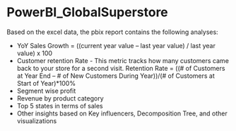 # PowerBI_GlobalSuperstore

Based on the excel data, the pbix report contains the following analyses:

-	YoY Sales Growth = ((current year value – last year value) / last year value) x 100 
-	Customer retention Rate - This metric tracks how many customers came back to your store for a second visit. Retention Rate = ((# of Customers at Year End – # of New Customers During Year))/(# of Customers at Start of Year)*100%
-	Segment wise profit 
-	Revenue by product category
-	Top 5 states in terms of sales 
-	Other insights based on Key influencers, Decomposition Tree, and other visualizations

